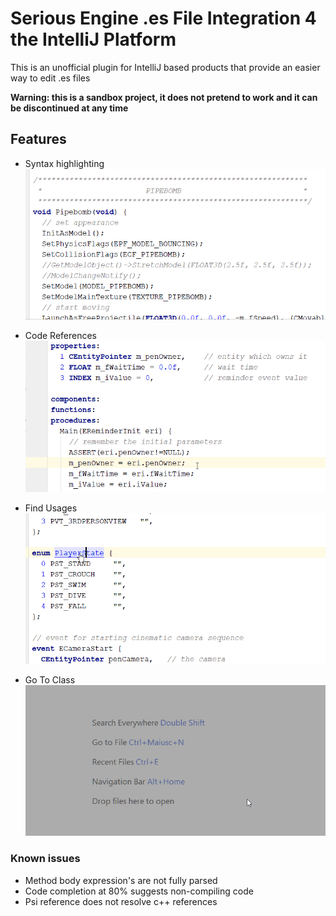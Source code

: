 # Serious Engine .es File Integration 4 the IntelliJ Platform

This is an unofficial plugin for IntelliJ based products that provide an easier way to edit .es files

**Warning: this is a sandbox project, it does not pretend to work and it can be discontinued at any time**

## Features
* Syntax highlighting
![Syntax highlighting](docs/gifs/syntax.png)

* Code References
![Code References](docs/gifs/references.gif)

* Find Usages
![Find Usages](docs/gifs/find-usages.gif)

* Go To Class
![Go To Class](docs/gifs/goto-class.gif)

### Known issues
  - Method body expression's are not fully parsed
  - Code completion at 80% suggests non-compiling code
  - Psi reference does not resolve c++ references
